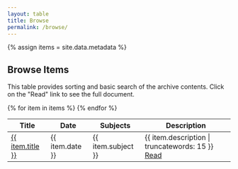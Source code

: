 ```yaml
---
layout: table
title: Browse
permalink: /browse/
---
```

{% assign items = site.data.metadata %}

## Browse Items

This table provides sorting and basic search of the archive contents. 
Click on the "Read" link to see the full document.

<table id="item-table">
    <thead>
        <tr>
            <th>Title</th>
            <th>Date</th>
            <th>Subjects</th>
            <th>Description</th>
        </tr>
    </thead>
    <tbody>
{% for item in items %}        
        <tr>
            <td><a href="{{ site.baseurl }}/browse/item.html?id={{ item.indexid }}">{{ item.title }}</a></td>
            <td>{{ item.date }}</td>
            <td>{{ item.subject }}</td>
            <td>{{ item.description | truncatewords: 15 }} <a href="{{ site.baseurl }}/items/{{ item.identifier | downcase }}.html">Read</a></td>
        </tr>
{% endfor %}
    </tbody>
</table>
